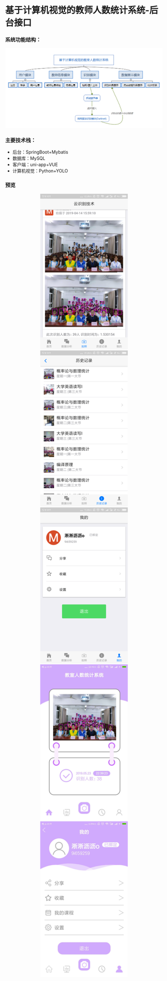 # 基于计算机视觉的教师人数统计系统-后台接口

### 系统功能结构：
![image](https://github.com/Starix610/people-counting/blob/master/readme_images/pc-structure-chart.png)

### 主要技术栈：
+ 后台：SpringBoot+Mybatis
+ 数据库：MySQL
+ 客户端：uni-app+VUE
+ 计算机视觉：Python+YOLO

### 预览
<div align="center">
<img src="https://github.com/Starix610/people-counting/raw/master/readme_images/index.png" alt="image" width="280px">
<img src="https://github.com/Starix610/people-counting/raw/master/readme_images/history.png" alt="image" width="280px">
<img src="https://github.com/Starix610/people-counting/raw/master/readme_images/me.png" alt="image" width="280px">
<img src="https://github.com/Starix610/people-counting/raw/master/readme_images/index2.jpg" alt=" image"width="280px">
<img src="https://github.com/Starix610/people-counting/raw/master/readme_images/me2.jpg" alt="image" width="280px">
</div

